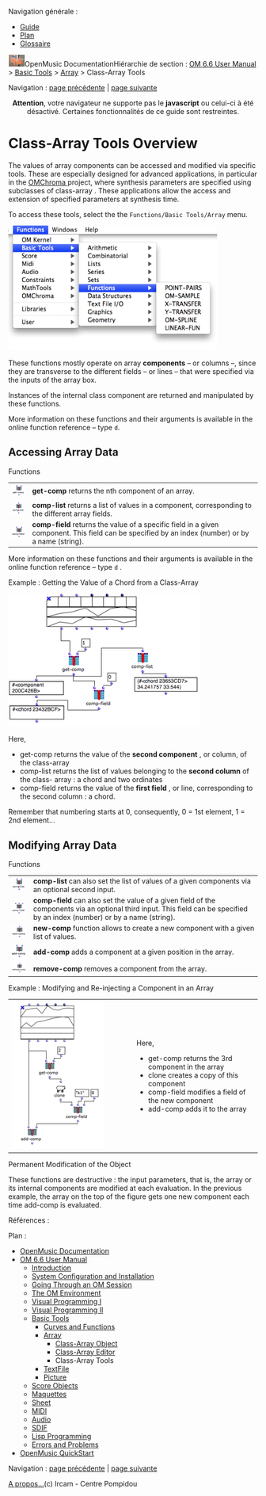 <div id="tplf" class="tplPage">

<div id="tplh">

<span class="hidden">Navigation générale : </span>

  - [<span>Guide</span>](OM-Documentation.md)
  - [<span>Plan</span>](OM-Documentation_1.md)
  - [<span>Glossaire</span>](OM-Documentation_2.md)

</div>

<div id="tplt">

![empty.gif](../tplRes/page/empty.gif)![logoom1.png](../res/logoom1.png)<span class="tplTi">OpenMusic
Documentation</span><span class="sw_outStack_navRoot"><span class="hidden">Hiérarchie
de section : </span>[<span>OM 6.6 User
Manual</span>](OM-User-Manual.md)<span class="stkSep"> \>
</span>[<span>Basic Tools</span>](BasicObjects.md)<span class="stkSep">
\> </span>[<span>Array</span>](ClassArray.md)<span class="stkSep"> \>
</span><span class="stkSel_yes"><span>Class-Array
Tools</span></span></span>

</div>

<div class="tplNav">

<span class="hidden">Navigation : </span>[<span>page
précédente</span>](ArrayEditor.md "page précédente(Class-Array Editor)")<span class="hidden">
| </span>[<span>page
suivante</span>](textfile.md "page suivante(TextFile)")

</div>

<div id="tplc" class="tplc_out_yes">

<div style="text-align: center;">

**Attention**, votre navigateur ne supporte pas le **javascript** ou
celui-ci à été désactivé. Certaines fonctionnalités de ce guide sont
restreintes.

</div>

<div class="headCo">

# <span>Class-Array Tools Overview</span>

<div class="headCo_co">

<div>

<div class="infobloc">

<div class="txt">

The values of array components can be accessed and modified via specific
tools. These are especially designed for advanced applications, in
particular in the [<span> OMChroma </span>]() project, where synthesis
parameters are specified using subclasses of class-array . These
applications allow the access and extension of specified parameters at
synthesis time.

To access these tools, select the the `Functions/Basic Tools/Array`
menu.

</div>

<div class="caption">

<div class="caption_co">

![datamenu.png](../res/datamenu.png)

</div>

</div>

<div class="txt">

These functions mostly operate on array **components** – or columns –,
since they are transverse to the different fields – or lines – that were
specified via the inputs of the array box.

Instances of the internal class component are returned and manipulated
by these functions.

More information on these functions and their arguments is available in
the online function reference – type `d`.

</div>

</div>

<div class="part">

## <span>Accessing Array Data</span>

<div class="part_co">

<div class="infobloc">

<div class="infobloc_ti">

<span>Functions</span>

</div>

<div class="txt">

|                                                                                       |                                                                                                                                                    |
| ------------------------------------------------------------------------------------- | -------------------------------------------------------------------------------------------------------------------------------------------------- |
| <span class="iconButton_tim">![getcomp\_icon.png](../res/getcomp_icon.png)</span>     | **get-comp** returns the nth component of an array.                                                                                                |
| <span class="iconButton_tim">![complist\_icon.png](../res/complist_icon.png)</span>   | **comp-list** returns a list of values in a component, corresponding to the different array fields.                                                |
| <span class="iconButton_tim">![compfield\_icon.png](../res/compfield_icon.png)</span> | **comp-field** returns the value of a specific field in a given component. This field can be specified by an index (number) or by a name (string). |

More information on these functions and their arguments is available in
the online function reference – type `d` .

</div>

</div>

<div class="bloc example">

<div class="bloc_ti example_ti">

<span>Example : Getting the Value of a Chord from a Class-Array</span>

</div>

<div class="caption">

<div class="caption_co">

![compfunctions1.png](../res/compfunctions1.png)

</div>

</div>

<div class="txt">

Here,

  - <span> get-comp returns the value of the **second component** , or
    column, of the class-array </span>
  - <span> comp-list returns the list of values belonging to the
    **second column** of the class- array : a chord and two
    ordinates</span>
  - <span> comp-field returns the value of the **first field** , or
    line, corresponding to the second column : a chord.</span>

Remember that numbering starts at 0, consequently, 0 = 1st element, 1 =
2nd element...

</div>

</div>

</div>

</div>

<div class="part">

## <span>Modifying Array Data</span>

<div class="part_co">

<div class="infobloc">

<div class="infobloc_ti">

<span>Functions</span>

</div>

<div class="txt">

|                                                                                         |                                                                                                                                                                               |
| --------------------------------------------------------------------------------------- | ----------------------------------------------------------------------------------------------------------------------------------------------------------------------------- |
| <span class="iconButton_tim">![complist2\_icon.png](../res/complist2_icon.png)</span>   | **comp-list** can also set the list of values of a given components via an optional second input.                                                                             |
| <span class="iconButton_tim">![compfield2\_icon.png](../res/compfield2_icon.png)</span> | **comp-field** can also set the value of a given field of the components via an optional third input. This field can be specified by an index (number) or by a name (string). |
| <span class="iconButton_tim">![newcomp\_icon.png](../res/newcomp_icon.png)</span>       | ******new-comp****** function allows to create a new component with a given list of values.                                                                                   |
| <span class="iconButton_tim">![addcomp\_icon.png](../res/addcomp_icon.png)</span>       | **add-comp** adds a component at a given position in the array.                                                                                                               |
| <span class="iconButton_tim">![removecomp\_icon.png](../res/removecomp_icon.png)</span> | **remove-comp** removes a component from the array.                                                                                                                           |

</div>

</div>

<div class="bloc example">

<div class="bloc_ti example_ti">

<span>Example : Modifying and Re-injecting a Component in an
Array</span>

</div>

<div class="txtRes">

<table>
<colgroup>
<col style="width: 50%" />
<col style="width: 50%" />
</colgroup>
<tbody>
<tr class="odd">
<td><div class="caption">
<div class="caption_co">
<a href="../res/modifarray.png" class="overLnk" title="Cliquez pour agrandir"><img src="../res/modifarray_1.png" width="187" height="300" alt="modifarray_1.png" /></a>
</div>
</div></td>
<td><div class="dk_txtRes_txt txt">
<p>Here,</p>
<ul>
<li><span> get-comp returns the 3rd component in the array</span></li>
<li><span> clone creates a copy of this component</span></li>
<li><span> comp-field modifies a field of the new component</span></li>
<li><span> add-comp adds it to the array</span></li>
</ul>
</div></td>
</tr>
</tbody>
</table>

</div>

</div>

<div class="bloc warning">

<div class="bloc_ti warning_ti">

<span>Permanent Modification of the Object</span>

</div>

<div class="txt">

These functions are destructive : the input parameters, that is, the
array or its internal components are modified at each evaluation. In the
previous example, the array on the top of the figure gets one new
component each time add-comp is evaluated.

</div>

</div>

</div>

</div>

</div>

</div>

</div>

<span class="hidden">Références : </span>

</div>

<div id="tplo" class="tplo_out_yes">

<div class="tplOTp">

<div class="tplOBm">

<div id="mnuFrm">

<span class="hidden">Plan :</span>

<div id="mnuFrmUp" onmouseout="menuScrollTiTask.fSpeed=0;" onmouseover="if(menuScrollTiTask.fSpeed&gt;=0) {menuScrollTiTask.fSpeed=-2; scTiLib.addTaskNow(menuScrollTiTask);}" onclick="menuScrollTiTask.fSpeed-=2;" style="display: none;">

<span id="mnuFrmUpLeft">[](#)</span><span id="mnuFrmUpCenter"></span><span id="mnuFrmUpRight"></span>

</div>

<div id="mnuScroll">

  - [<span>OpenMusic Documentation</span>](OM-Documentation.md)
  - [<span>OM 6.6 User Manual</span>](OM-User-Manual.md)
      - [<span>Introduction</span>](00-Sommaire.md)
      - [<span>System Configuration and
        Installation</span>](Installation.md)
      - [<span>Going Through an OM Session</span>](Goingthrough.md)
      - [<span>The OM Environment</span>](Environment.md)
      - [<span>Visual Programming I</span>](BasicVisualProgramming.md)
      - [<span>Visual Programming
        II</span>](AdvancedVisualProgramming.md)
      - [<span>Basic Tools</span>](BasicObjects.md)
          - [<span>Curves and Functions</span>](CurvesAndFunctions.md)
          - [<span>Array</span>](ClassArray.md)
              - [<span>Class-Array Object</span>](ArrayObject.md)
              - [<span>Class-Array Editor</span>](ArrayEditor.md)
              - <span id="i2" class="outLeftSel_yes"><span>Class-Array
                Tools</span></span>
          - [<span>TextFile</span>](textfile.md)
          - [<span>Picture</span>](Picture.md)
      - [<span>Score Objects</span>](ScoreObjects.md)
      - [<span>Maquettes</span>](Maquettes.md)
      - [<span>Sheet</span>](Sheet.md)
      - [<span>MIDI</span>](MIDI.md)
      - [<span>Audio</span>](Audio.md)
      - [<span>SDIF</span>](SDIF.md)
      - [<span>Lisp Programming</span>](Lisp.md)
      - [<span>Errors and Problems</span>](errors.md)
  - [<span>OpenMusic QuickStart</span>](QuickStart-Chapters.md)

</div>

<div id="mnuFrmDown" onmouseout="menuScrollTiTask.fSpeed=0;" onmouseover="if(menuScrollTiTask.fSpeed&lt;=0) {menuScrollTiTask.fSpeed=2; scTiLib.addTaskNow(menuScrollTiTask);}" onclick="menuScrollTiTask.fSpeed+=2;" style="display: none;">

<span id="mnuFrmDownLeft">[](#)</span><span id="mnuFrmDownCenter"></span><span id="mnuFrmDownRight"></span>

</div>

</div>

</div>

</div>

</div>

<div class="tplNav">

<span class="hidden">Navigation : </span>[<span>page
précédente</span>](ArrayEditor.md "page précédente(Class-Array Editor)")<span class="hidden">
| </span>[<span>page
suivante</span>](textfile.md "page suivante(TextFile)")

</div>

<div id="tplb">

[<span>A propos...</span>](OM-Documentation_3.md)(c) Ircam - Centre
Pompidou

</div>

</div>
